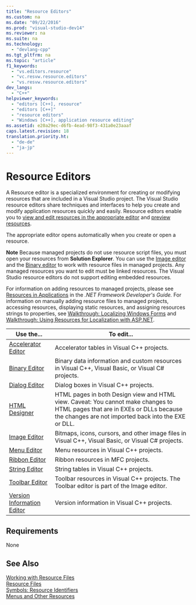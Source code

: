 ```yaml
---
title: "Resource Editors"
ms.custom: na
ms.date: "09/22/2016"
ms.prod: "visual-studio-dev14"
ms.reviewer: na
ms.suite: na
ms.technology: 
  - "devlang-cpp"
ms.tgt_pltfrm: na
ms.topic: "article"
f1_keywords: 
  - "vs.editors.resource"
  - "vc.resvw.resource.editors"
  - "vs.resvw.resource.editors"
dev_langs: 
  - "C++"
helpviewer_keywords: 
  - "editors [C++], resource"
  - "editors [C++]"
  - "resource editors"
  - "Windows [C++], application resource editing"
ms.assetid: e20a29ec-d6fb-4ead-98f3-431a0e23aaaf
caps.latest.revision: 18
translation.priority.ht: 
  - "de-de"
  - "ja-jp"
---
```

# Resource Editors
A Resource editor is a specialized environment for creating or modifying resources that are included in a Visual Studio project. The Visual Studio resource editors share techniques and interfaces to help you create and modify application resources quickly and easily. Resource editors enable you to [view and edit resources in the appropriate editor](../VS_csharp/viewing-and-editing-resources-in-a-resource-editor.md) and [preview resources](../VS_csharp/previewing-resources.md).  
  
 The appropriate editor opens automatically when you create or open a resource.  
  
 **Note** Because managed projects do not use resource script files, you must open your resources from **Solution Explorer**. You can use the [Image editor](../VS_csharp/image-editor-for-icons.md) and the [Binary editor](../VS_csharp/binary-editor.md) to work with resource files in managed projects. Any managed resources you want to edit must be linked resources. The Visual Studio resource editors do not support editing embedded resources.  
  
 For information on adding resources to managed projects, please see [Resources in Applications](assetId:///8ad495d4-2941-40cf-bf64-e82e85825890) in the *.NET Framework Developer's Guide.* For information on manually adding resource files to managed projects, accessing resources, displaying static resources, and assigning resources strings to properties, see [Walkthrough: Localizing Windows Forms](assetId:///9a96220d-a19b-4de0-9f48-01e5d82679e5) and [Walkthrough: Using Resources for Localization with ASP.NET](assetId:///bb4e5b44-e2b0-48ab-bbe9-609fb33900b6).  
  
|Use the...|To edit...|  
|----------------|----------------|  
|[Accelerator Editor](../VS_csharp/accelerator-editor.md)|Accelerator tables in Visual C++ projects.|  
|[Binary Editor](../VS_csharp/binary-editor.md)|Binary data information and custom resources in Visual C++, Visual Basic, or Visual C# projects.|  
|[Dialog Editor](../VS_csharp/dialog-editor.md)|Dialog boxes in Visual C++ projects.|  
|[HTML Designer](assetId:///640043cc-3657-4677-a091-bc315e636477)|HTML pages in both Design view and HTML view. Caveat: You cannot make changes to HTML pages that are in EXEs or DLLs because the changes are not imported back into the EXE or DLL.|  
|[Image Editor](../VS_csharp/image-editor-for-icons.md)|Bitmaps, icons, cursors, and other image files in Visual C++, Visual Basic, or Visual C# projects.|  
|[Menu Editor](../VS_csharp/menu-editor.md)|Menu resources in Visual C++ projects.|  
|[Ribbon Editor](../VS_csharp/ribbon-designer--mfc-.md)|Ribbon resources in MFC projects.|  
|[String Editor](../VS_csharp/string-editor.md)|String tables in Visual C++ projects.|  
|[Toolbar Editor](../VS_csharp/toolbar-editor.md)|Toolbar resources in Visual C++ projects. The Toolbar editor is part of the Image editor.|  
|[Version Information Editor](../VS_csharp/version-information-editor.md)|Version information in Visual C++ projects.|  
  
## Requirements  
 None  
  
## See Also  
 [Working with Resource Files](../VS_csharp/working-with-resource-files.md)   
 [Resource Files](../VS_csharp/resource-files--visual-studio-.md)   
 [Symbols: Resource Identifiers](../VS_csharp/symbols--resource-identifiers.md)   
 [Menus and Other Resources](https://msdn.microsoft.com/library/windows/desktop/ms632583.aspx)